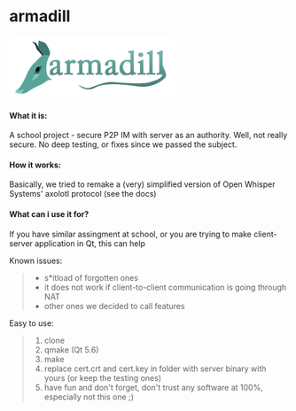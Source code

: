 # armadill
![logo](https://github.com/santomet/armadill/blob/master/docs/logo.png?raw=true)

#### What it is:
A school project - secure P2P IM with server as an authority. Well, not really secure. No deep testing, or fixes since we passed the subject.
#### How it works:
Basically, we tried to remake a (very) simplified version of Open Whisper Systems' axolotl protocol (see the docs)
#### What can i use it for?
If you have similar assingment at school, or you are trying to make client-server application in Qt, this can help

Known issues:
> - s*itload of forgotten ones
> - it does not work if client-to-client communication is going through NAT
> - other ones we decided to call features

Easy to use:
> 1. clone
> 2. qmake (Qt 5.6)
> 3. make
> 4. replace cert.crt and cert.key in folder with server binary with yours (or keep the testing ones)
> 5. have fun and don't forget, don't trust any software at 100%, especially not this one ;)
